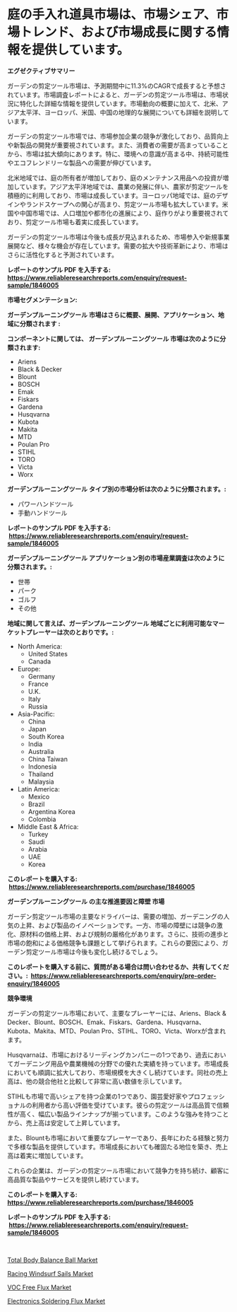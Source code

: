 <p><h1>庭の手入れ道具市場は、市場シェア、市場トレンド、および市場成長に関する情報を提供しています。</h1></p><p><strong>エグゼクティブサマリー</strong></p>
<p><p>ガーデンの剪定ツール市場は、予測期間中に11.3%のCAGRで成長すると予想されています。市場調査レポートによると、ガーデンの剪定ツール市場は、市場状況に特化した詳細な情報を提供しています。市場動向の概要に加えて、北米、アジア太平洋、ヨーロッパ、米国、中国の地理的な展開についても詳細を説明しています。</p><p>ガーデンの剪定ツール市場では、市場参加企業の競争が激化しており、品質向上や新製品の開発が重要視されています。また、消費者の需要が高まっていることから、市場は拡大傾向にあります。特に、環境への意識が高まる中、持続可能性やエコフレンドリーな製品への需要が伸びています。</p><p>北米地域では、庭の所有者が増加しており、庭のメンテナンス用品への投資が増加しています。アジア太平洋地域では、農業の発展に伴い、農家が剪定ツールを積極的に利用しており、市場は成長しています。ヨーロッパ地域では、庭のデザインやランドスケープへの関心が高まり、剪定ツール市場も拡大しています。米国や中国市場では、人口増加や都市化の進展により、庭作りがより重要視されており、剪定ツール市場も着実に成長しています。</p><p>ガーデンの剪定ツール市場は今後も成長が見込まれるため、市場参入や新規事業展開など、様々な機会が存在しています。需要の拡大や技術革新により、市場はさらに活性化すると予測されています。</p></p>
<p><strong>レポートのサンプル PDF を入手する: <a href="https://www.reliableresearchreports.com/enquiry/request-sample/1846005">https://www.reliableresearchreports.com/enquiry/request-sample/1846005</a></strong></p>
<p><strong>市場セグメンテーション:</strong></p>
<p><strong> ガーデンプルーニングツール 市場はさらに概要、展開、アプリケーション、地域に分類されます :</strong></p>
<p><strong>コンポーネントに関しては、 ガーデンプルーニングツール 市場は次のように分類されます: &nbsp;</strong></p>
<p><ul><li>Ariens</li><li>Black & Decker</li><li>Blount</li><li>BOSCH</li><li>Emak</li><li>Fiskars</li><li>Gardena</li><li>Husqvarna</li><li>Kubota</li><li>Makita</li><li>MTD</li><li>Poulan Pro</li><li>STIHL</li><li>TORO</li><li>Victa</li><li>Worx</li></ul></p>
<p><strong> ガーデンプルーニングツール タイプ別の市場分析は次のように分類されます。:</strong></p>
<p><ul><li>パワーハンドツール</li><li>手動ハンドツール</li></ul></p>
<p><strong>レポートのサンプル PDF を入手する: &nbsp;<a href="https://www.reliableresearchreports.com/enquiry/request-sample/1846005">https://www.reliableresearchreports.com/enquiry/request-sample/1846005</a></strong></p>
<p><strong> ガーデンプルーニングツール アプリケーション別の市場産業調査は次のように分類されます。:</strong></p>
<p><ul><li>世帯</li><li>パーク</li><li>ゴルフ</li><li>その他</li></ul></p>
<p><strong>地域に関して言えば、ガーデンプルーニングツール 地域ごとに利用可能なマーケットプレーヤーは次のとおりです。:</strong></p>
<p><ul>
    <li>
        North America:
        <ul>
            <li>United States</li>
            <li>Canada</li>
        </ul>
    </li>
    <li>
        Europe:
        <ul>
            <li>Germany</li>
            <li>France</li>
            <li>U.K.</li>
            <li>Italy</li>
            <li>Russia</li>
        </ul>
    </li>
    <li>
        Asia-Pacific:
        <ul>
            <li>China</li>
            <li>Japan</li>
            <li>South Korea</li>
            <li>India</li>
            <li>Australia</li>
            <li>China Taiwan</li>
            <li>Indonesia</li>
            <li>Thailand</li>
            <li>Malaysia</li>
        </ul>
    </li>
    <li>
        Latin America:
        <ul>
            <li>Mexico</li>
            <li>Brazil</li>
            <li>Argentina Korea</li>
            <li>Colombia</li>
        </ul>
    </li>
    <li>
        Middle East & Africa:
        <ul>
            <li>Turkey</li>
            <li>Saudi</li>
            <li>Arabia</li>
            <li>UAE</li>
            <li>Korea</li>
        </ul>
    </li>
    </ul></p>
<p><strong>このレポートを購入する: &nbsp;<a href="https://www.reliableresearchreports.com/purchase/1846005">https://www.reliableresearchreports.com/purchase/1846005</a></strong></p>
<p><strong>ガーデンプルーニングツール の主な推進要因と障壁 市場</strong></p>
<p><p>ガーデン剪定ツール市場の主要なドライバーは、需要の増加、ガーデニングの人気の上昇、および製品のイノベーションです。一方、市場の障壁には競争の激化、原材料の価格上昇、および規制の厳格化があります。さらに、技術の進歩と市場の飽和による価格競争も課題として挙げられます。これらの要因により、ガーデン剪定ツール市場は今後も変化し続けるでしょう。</p></p>
<p><strong>このレポートを購入する前に、質問がある場合は問い合わせるか、共有してください。:&nbsp; <a href="https://www.reliableresearchreports.com/enquiry/pre-order-enquiry/1846005">https://www.reliableresearchreports.com/enquiry/pre-order-enquiry/1846005</a></strong></p>
<p><strong>競争環境</strong></p>
<p><p>ガーデンの剪定ツール市場において、主要なプレーヤーには、Ariens、Black & Decker、Blount、BOSCH、Emak、Fiskars、Gardena、Husqvarna、Kubota、Makita、MTD、Poulan Pro、STIHL、TORO、Victa、Worxが含まれます。</p><p>Husqvarnaは、市場におけるリーディングカンパニーの1つであり、過去においてガーデニング用品や農業機械の分野での優れた実績を持っています。市場成長においても順調に拡大しており、市場規模を大きくし続けています。同社の売上高は、他の競合他社と比較して非常に高い数値を示しています。</p><p>STIHLも市場で高いシェアを持つ企業の1つであり、園芸愛好家やプロフェッショナルの利用者から高い評価を受けています。彼らの剪定ツールは高品質で信頼性が高く、幅広い製品ラインナップが揃っています。このような強みを持つことから、売上高は安定して上昇しています。</p><p>また、Blountも市場において重要なプレーヤーであり、長年にわたる経験と努力で多様な製品を提供しています。市場成長においても確固たる地位を築き、売上高は着実に増加しています。</p><p>これらの企業は、ガーデンの剪定ツール市場において競争力を持ち続け、顧客に高品質な製品やサービスを提供し続けています。</p></p>
<p><strong>このレポートを購入する: &nbsp; <a href="https://www.reliableresearchreports.com/purchase/1846005">https://www.reliableresearchreports.com/purchase/1846005</a></strong></p>
<p><strong>レポートのサンプル PDF を入手する: &nbsp;<a href="https://www.reliableresearchreports.com/enquiry/request-sample/1846005">https://www.reliableresearchreports.com/enquiry/request-sample/1846005</a></strong><strong></strong></p>
<p>&nbsp;</p>
<p><p><a href="https://shimmer-gardenia-37a.notion.site/Total-Body-Balance-Ball-Market-Size-Market-Trends-and-Growth-Outlook-forecasted-for-period-from-20-a93c787e0d604d7b842342b2e849ba94">Total Body Balance Ball Market</a></p><p><a href="https://view.publitas.com/reportprime-1/racing-windsurf-sails-market-research-report-reveals-the-latest-trends-and-opportunities-of-this-market-for-period-from-2023-2030/">Racing Windsurf Sails Market</a></p><p><a href="https://github.com/markusgodoy/Market-Research-Report-List-2/blob/main/voc-free-flux-market.md">VOC Free Flux Market</a></p><p><a href="https://github.com/luckyshygirl/Market-Research-Report-List-3/blob/main/electronics-soldering-flux-market.md">Electronics Soldering Flux Market</a></p></p>